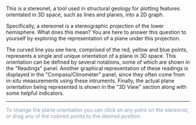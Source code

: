 This is a stereonet, a tool used in structural geology for plotting features orientated in 3D space, such as lines and planes, into a 2D graph.

Specifically, a stereonet is a stereographic projection of the lower hemisphere. What does this mean? You are here to answer this question to yourself by exploring the representation of a plane under this projection.

The curved line you see here, comprised of the red, yellow and blue points, represents a single and unique orientation of a plane in 3D space. This orientation can be defined by several notations, some of which are shown in the "Readings" panel. Another graphical representation of these readings is displayed in the "Compass/Clinometer" panel, since they often come from in-situ measurements using these intruments. Finally, the actual plane orientation being represented is shown in the "3D View" section along with some helpful indicators.

<hr/>

<span style="color:#8a98a7">
To change the plane orientation you can click on any point on the stereonet, or drag any of the colored points to the desired position.
</span>

